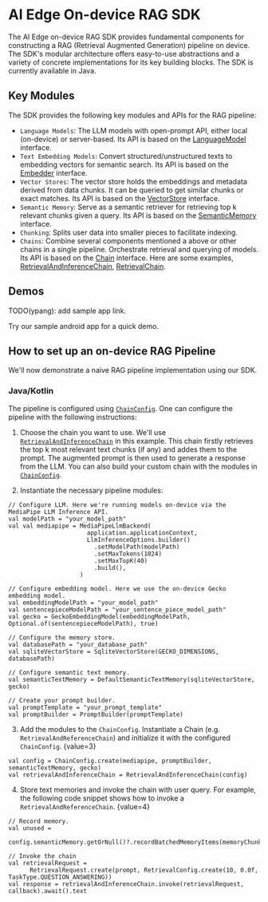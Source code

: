 # AI Edge On-device RAG SDK

The AI Edge on-device RAG SDK provides fundamental components for constructing a
RAG (Retrieval Augmented Generation) pipeline on device. The SDK's modular
architecture offers easy-to-use abstractions and a variety of concrete
implementations for its key building blocks. The SDK is currently available in
Java.

## Key Modules

The SDK provides the following key modules and APIs for the RAG pipeline:

- `Language Models`: The LLM models with open-prompt API, either local (on-device) or server-based. Its API is based on the [LanguageModel](https://github.com/google-ai-edge/ai-edge-apis/tree/main/local_agents/rag/java/com/google/ai/edge/localagents/rag/models/LanguageModel.java) interface.
- `Text Embedding Models`: Convert structured/unstructured texts to embedding vectors for semantic search. Its API is based on the [Embedder](https://github.com/google-ai-edge/ai-edge-apis/tree/main/local_agents/rag/java/com/google/ai/edge/localagents/rag/models/Embedder.java) interface.
- `Vector Stores`: The vector store holds the embeddings and metadata derived from data chunks. It can be queried to get similar chunks or exact matches. Its API is based on the [VectorStore](https://github.com/google-ai-edge/ai-edge-apis/tree/main/local_agents/rag/java/com/google/ai/edge/localagents/rag/memory/VectorStore.java) interface.
- `Semantic Memory`: Serve as a semantic retriever for retrieving top k relevant chunks given a query. Its API is based on the [SemanticMemory](https://github.com/google-ai-edge/ai-edge-apis/tree/main/local_agents/rag/java/com/google/ai/edge/localagents/rag/memory/SemanticMemory.java) interface.
- `Chunking`: Splits user data into smaller pieces to facilitate indexing.
- `Chains`: Combine several components mentioned a above or other chains in a single pipeline. Orchestrate retrieval and querying of models. Its API is based on the [Chain](https://github.com/google-ai-edge/ai-edge-apis/tree/main/local_agents/rag/java/com/google/ai/edge/localagents/rag/chains/Chain.java) interface. Here are some examples, [RetrievalAndInferenceChain](https://github.com/google-ai-edge/ai-edge-apis/tree/main/local_agents/rag/java/com/google/ai/edge/localagents/rag/chains/RetrievalAndInferenceChain.java), [RetrievalChain](https://github.com/google-ai-edge/ai-edge-apis/tree/main/local_agents/rag/java/com/google/ai/edge/localagents/rag/chains/RetrievalChain.java).

## Demos

TODO(ypang): add sample app link.

Try our sample android app for a quick demo.

## How to set up an on-device RAG Pipeline

We'll now demonstrate a naive RAG pipeline implementation using our SDK.

### Java/Kotlin

The pipeline is configured using [`ChainConfig`](https://github.com/google-ai-edge/ai-edge-apis/tree/main/local_agents/rag/java/com/google/ai/edge/localagents/rag/chains/ChainConfig.java). One can configure the pipeline with the following instructions:

1.  Choose the chain you want to use. We'll use [`RetrievalAndInferenceChain`](https://github.com/google-ai-edge/ai-edge-apis/tree/main/local_agents/rag/java/com/google/ai/edge/localagents/rag/chains/RetrievalAndInferenceChain.java) in this example. This chain firstly retrieves the top k most relevant text chunks (if any) and addes them to the prompt. The augmented prompt is then used to generate a response from the LLM. You can also build your custom chain with the modules in [`ChainConfig`](https://github.com/google-ai-edge/ai-edge-apis/tree/main/local_agents/rag/java/com/google/ai/edge/localagents/rag/chains/ChainConfig.java).

2.  Instantiate the necessary pipeline modules:

```
// Configure LLM. Here we're running models on-device via the MediaPipe LLM Inference API.
val modelPath = "your_model_path"
val val mediapipe = MediaPipeLlmBackend(
                      application.applicationContext,
                      LlmInferenceOptions.builder()
                        .setModelPath(modelPath)
                        .setMaxTokens(1024)
                        .setMaxTopK(40)
                        .build(),
                    )

// Configure embedding model. Here we use the on-device Gecko embedding model.
val embeddingModelPath = "your_model_path"
val sentencepieceModelPath = "your_sentence_piece_model_path"
val gecko = GeckoEmbeddingModel(embeddingModelPath, Optional.of(sentencepieceModelPath), true)

// Configure the memory store.
val databasePath = "your_database_path"
val sqliteVectorStore = SqliteVectorStore(GECKO_DIMENSIONS, databasePath)

// Configure semantic text memory.
val semanticTextMemory = DefaultSemanticTextMemory(sqliteVectorStore, gecko)

// Create your prompt builder.
val promptTemplate = "your_prompt_template"
val promptBuilder = PromptBuilder(promptTemplate)
```

3.  Add the modules to the `ChainConfig`. Instantiate a Chain (e.g. `RetrievalAndReferenceChain`) and initialize it with the configured `ChainConfig`. {value=3}

```
val config = ChainConfig.create(mediapipe, promptBuilder, semanticTextMemory, gecko)
val retrievalAndInferenceChain = RetrievalAndInferenceChain(config)
```

4.  Store text memories and invoke the chain with user query. For example, the following code snippet shows how to invoke a `RetrievalAndReferenceChain`. {value=4}

```
// Record memory.
val unused =
      config.semanticMemory.getOrNull()?.recordBatchedMemoryItems(memoryChunks.toImmutableList())

// Invoke the chain
val retrievalRequest =
      RetrievalRequest.create(prompt, RetrievalConfig.create(10, 0.0f, TaskType.QUESTION_ANSWERING))
val response = retrievalAndInferenceChain.invoke(retrievalRequest, callback).await().text
```
